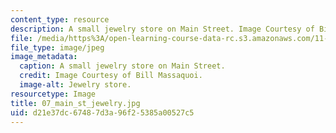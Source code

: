 ```yaml
---
content_type: resource
description: A small jewelry store on Main Street. Image Courtesy of Bill Massaquoi.
file: /media/https%3A/open-learning-course-data-rc.s3.amazonaws.com/11-945-springfield-studio-fall-2005/d21e37dc67487d3a96f25385a00527c5_07_main_st_jewelry.jpg
file_type: image/jpeg
image_metadata:
  caption: A small jewelry store on Main Street.
  credit: Image Courtesy of Bill Massaquoi.
  image-alt: Jewelry store.
resourcetype: Image
title: 07_main_st_jewelry.jpg
uid: d21e37dc-6748-7d3a-96f2-5385a00527c5
---
```

